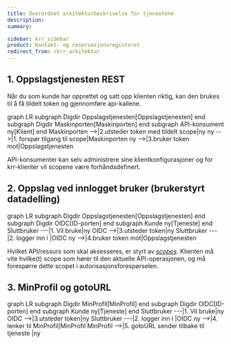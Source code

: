 ```yaml
---
title: Overordnet arkitekturbeskrivelse for tjenestene
description:
summary:

sidebar: krr_sidebar
product: Kontakt- og reservasjonsregisteret
redirect_from: /krr_arkitektur
---
```


## 1. Oppslagstjenesten REST

Når du som kunde har opprettet og satt opp klienten riktig, kan den brukes til å få tildelt token og gjennomføre api-kallene.

<div class="mermaid">
graph LR
  subgraph Digdir
    Oppslagstjenesten[Oppslagstjenesten]
  end
  subgraph Digdir
    Maskinporten[Maskinporten]
  end
  subgraph API-konsument
     ny[Klient]
  end
  Maskinporten -->|2.utsteder token med tildelt scope|ny
  ny -->|1. forspør tilgang til scope|Maskinporten
  ny -->|3.bruker token mot|Oppslagstjenesten
</div>

API-konsumenter kan selv administrere sine klientkonfigurasjoner og for krr-klienter vil scopene være forhåndsdefinert. 

## 2. Oppslag ved innlogget bruker (brukerstyrt datadelling)

 <div class="mermaid">
 graph LR
   subgraph Digdir
     Oppslagstjenesten[Oppslagstjenesten]
   end
   subgraph Digdir
     OIDC[ID-porten]
   end
   subgraph Kunde
      ny[Tjeneste]
   end
   Sluttbruker ---|1. Vil bruke|ny
   OIDC -->|3.utsteder token|ny
   Sluttbruker ---|2. logger inn i  |OIDC
   ny -->|4.bruker token mot|Oppslagstjenesten
 </div>


Hvilket API/ressurs som skal aksesseres, er styrt av [_scopes_]({{site.baseurl}}/docs/idporten/oidc/oidc_protocol_scope). Klienten må vite hvilke(t) scope som hører til den aktuelle API-operasjonen, og må forespørre dette scopet i autorisasjonsforespørselen.


## 3. MinProfil og gotoURL

 <div class="mermaid">
 graph LR
   subgraph Digdir
     MinProfil[MinProfil]
   end
   subgraph Digdir
     OIDC[ID-porten]
   end
   subgraph Kunde
      ny[Tjeneste]
   end
   Sluttbruker ---|1. Vil bruke|ny
   OIDC -->|3.utsteder token|ny
   Sluttbruker ---|2. logger inn i  |OIDC
   ny -->|4. lenker til MinProfil|MinProfil
   MinProfil -->|5. gotoURL sender tilbake til tjeneste |ny
 </div>


